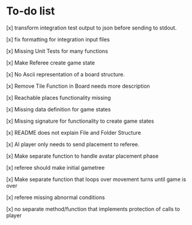 # To-do list

 [x] transform integration test output to json before sending to stdout.

 [x] fix formatting for integration input files

 [x] Missing Unit Tests for many functions

 [x] Make Referee create game state

 [x] No Ascii representation of a board structure.

 [x] Remove Tile Function in Board needs more description

 [x] Reachable places functionality missing

 [x] Missing data definition for game states

 [x] Missing signature for functionality to create game states

 [x] README does not explain File and Folder Structure

 [x] AI player only needs to send placement to referee.

 [x] Make separate function to handle avatar placement phase

 [x] referee should make initial gametree

 [x] Make separate function that loops over movement turns until game is over

 [x] referee missing abnormal conditions

 [x] no separate method/function that implements protection of calls to player
